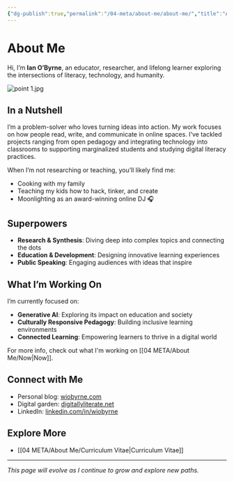 ```yaml
---
{"dg-publish":true,"permalink":"/04-meta/about-me/about-me/","title":"About Me","tags":["about","profile"]}
---
```


# About Me

Hi, I’m **Ian O’Byrne**, an educator, researcher, and lifelong learner exploring the intersections of literacy, technology, and humanity.  

![point 1.jpg](/img/user/04%20META/%F0%9F%94%97%20Assets/point%201.jpg)
## In a Nutshell  
I’m a problem-solver who loves turning ideas into action. My work focuses on how people read, write, and communicate in online spaces. I’ve tackled projects ranging from open pedagogy and integrating technology into classrooms to supporting marginalized students and studying digital literacy practices.  

When I’m not researching or teaching, you’ll likely find me:
- Cooking with my family  
- Teaching my kids how to hack, tinker, and create  
- Moonlighting as an award-winning online DJ 🎧  

## Superpowers  
- **Research & Synthesis**: Diving deep into complex topics and connecting the dots  
- **Education & Development**: Designing innovative learning experiences  
- **Public Speaking**: Engaging audiences with ideas that inspire  

## What I’m Working On  
I’m currently focused on:  
- **Generative AI**: Exploring its impact on education and society  
- **Culturally Responsive Pedagogy**: Building inclusive learning environments  
- **Connected Learning**: Empowering learners to thrive in a digital world  

For more info, check out what I'm working on [[04 META/About Me/Now\|Now]].
## Connect with Me  
- Personal blog: [wiobyrne.com](https://wiobyrne.com)  
- Digital garden: [digitallyliterate.net](https://digitallyliterate.net)  
- LinkedIn: [linkedin.com/in/wiobyrne](https://linkedin.com/in/wiobyrne)  

## Explore More
- [[04 META/About Me/Curriculum Vitae\|Curriculum Vitae]]

---
*This page will evolve as I continue to grow and explore new paths.*

